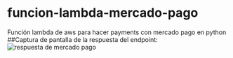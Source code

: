 # funcion-lambda-mercado-pago
Función lambda de aws para hacer payments con mercado pago en python
##Captura de pantalla de la respuesta del endpoint:
![respuesta de mercado pago](https://user-images.githubusercontent.com/67769601/212922352-931329ab-4308-46a6-9995-446498e39016.png)
